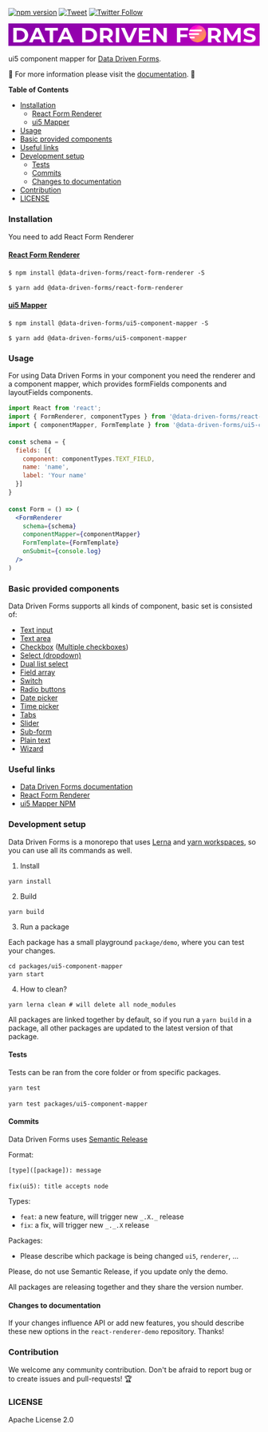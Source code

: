 [![npm version](https://badge.fury.io/js/%40data-driven-forms%2Fui5-component-mapper.svg)](https://badge.fury.io/js/%40data-driven-forms%2Fui5-component-mapper)
[![Tweet](https://img.shields.io/twitter/url/https/github.com/tterb/hyde.svg?style=social)](https://twitter.com/intent/tweet?text=Check%20DataDrivenForms%20React%20library%21%20https%3A%2F%2Fdata-driven-forms.org%2F&hashtags=react,opensource,datadrivenforms)
[![Twitter Follow](https://img.shields.io/twitter/follow/DataDrivenForms.svg?style=social)](https://twitter.com/DataDrivenForms)

[![Data Driven Form logo](https://raw.githubusercontent.com/data-driven-forms/react-forms/master/images/logo.png)](https://data-driven-forms.org/)

ui5 component mapper for [Data Driven Forms](https://github.com/data-driven-forms/react-forms).

:book: For more information please visit the [documentation](https://data-driven-forms.org/). :book:

**Table of Contents**

- [Installation](#installation)
  - [React Form Renderer](#react-form-renderer)
  - [ui5 Mapper](#componentmapper-mapper)
- [Usage](#usage)
- [Basic provided components](#basic-provided-components)
- [Useful links](#useful-links)
- [Development setup](#development-setup)
  - [Tests](#tests)
  - [Commits](#commits)
  - [Changes to documentation](#changes-to-documentation)
- [Contribution](#contribution)
- [LICENSE](#license)

### Installation

You need to add React Form Renderer

#### [React Form Renderer](https://www.npmjs.com/package/@data-driven-forms/react-form-renderer)

```console
$ npm install @data-driven-forms/react-form-renderer -S
```

```console
$ yarn add @data-driven-forms/react-form-renderer
```

#### [ui5 Mapper](https://data-driven-forms.org/mappers/ui5-component-mapper)

```console
$ npm install @data-driven-forms/ui5-component-mapper -S
```

```console
$ yarn add @data-driven-forms/ui5-component-mapper
```


### Usage

For using Data Driven Forms in your component you need the renderer and a component mapper, which provides formFields components and layoutFields components.

```jsx
import React from 'react';
import { FormRenderer, componentTypes } from '@data-driven-forms/react-form-renderer';
import { componentMapper, FormTemplate } from '@data-driven-forms/ui5-component-mapper';

const schema = {
  fields: [{
    component: componentTypes.TEXT_FIELD,
    name: 'name',
    label: 'Your name'
  }]
}

const Form = () => (
  <FormRenderer
    schema={schema}
    componentMapper={componentMapper}
    FormTemplate={FormTemplate}
    onSubmit={console.log}
  />
)
```

### Basic provided components

Data Driven Forms supports all kinds of component, basic set is consisted of:

- [Text input](https://data-driven-forms.org/mappers/text-field?mapper=ui5)
- [Text area](https://data-driven-forms.org/mappers/textarea?mapper=ui5)
- [Checkbox](https://data-driven-forms.org/mappers/checkbox?mapper=ui5) ([Multiple checkboxes](https://data-driven-forms.org/mappers/checkbox-multiple?mapper=ui5))
- [Select (dropdown)](https://data-driven-forms.org/mappers/select?mapper=ui5)
- [Dual list select](https://data-driven-forms.org/mappers/dual-list-select?mapper=ui5)
- [Field array](https://data-driven-forms.org/mappers/field-array?mapper=ui5)
- [Switch](https://data-driven-forms.org/mappers/switch?mapper=ui5)
- [Radio buttons](https://data-driven-forms.org/mappers/radio?mapper=ui5)
- [Date picker](https://data-driven-forms.org/mappers/date-picker?mapper=ui5)
- [Time picker](https://data-driven-forms.org/mappers/time-picker?mapper=ui5)
- [Tabs](https://data-driven-forms.org/mappers/tabs?mapper=ui5)
- [Slider](https://data-driven-forms.org/mappers/slider?mapper=ui5)
- [Sub-form](https://data-driven-forms.org/mappers/sub-form?mapper=ui5)
- [Plain text](https://data-driven-forms.org/mappers/plain-text?mapper=ui5)
- [Wizard](https://data-driven-forms.org/mappers/wizard?mapper=ui5)

### Useful links

- [Data Driven Forms documentation](https://data-driven-forms.org/)
- [React Form Renderer](https://www.npmjs.com/package/@data-driven-forms/react-form-renderer)
- [ui5 Mapper NPM](https://www.npmjs.com/package/@data-driven-forms/ui5-component-mapper)


### Development setup

Data Driven Forms is a monorepo that uses [Lerna](https://github.com/lerna/lerna) and [yarn workspaces](https://classic.yarnpkg.com/blog/2017/08/02/introducing-workspaces/), so you can use all its commands as well.

1. Install

```console
yarn install
```

2. Build

```console
yarn build
```

3. Run a package

Each package has a small playground `package/demo`, where you can test your changes.

```console
cd packages/ui5-component-mapper
yarn start
```

4. How to clean?

```console
yarn lerna clean # will delete all node_modules
```

All packages are linked together by default, so if you run a `yarn build` in a package, all other packages are updated to the latest version of that package.

#### Tests

Tests can be ran from the core folder or from specific packages.

```console
yarn test

yarn test packages/ui5-component-mapper
```

#### Commits

Data Driven Forms uses [Semantic Release](https://github.com/semantic-release/commit-analyzer)

Format:

```
[type]([package]): message

fix(ui5): title accepts node
```

Types:
- `feat`: a new feature, will trigger new `_.X._` release
- `fix`: a fix, will trigger new `_._.X` release

Packages:
- Please describe which package is being changed `ui5`, `renderer`, ...

Please, do not use Semantic Release, if you update only the demo.

All packages are releasing together and they share the version number.

#### Changes to documentation

If your changes influence API or add new features, you should describe these new options in the `react-renderer-demo` repository. Thanks!

### Contribution

We welcome any community contribution. Don't be afraid to report bug or to create issues and pull-requests! :trophy:

### LICENSE

Apache License 2.0